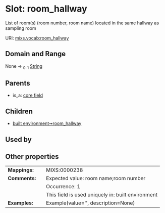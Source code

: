 
# Slot: room_hallway


List of room(s) (room number, room name) located in the same hallway as sampling room

URI: [mixs.vocab:room_hallway](https://w3id.org/mixs/vocab/room_hallway)


## Domain and Range

None &#8594;  <sub>0..1</sub> [String](types/String.md)

## Parents

 *  is_a: [core field](core_field.md)

## Children

 *  [built environment➞room_hallway](built_environment_room_hallway.md)

## Used by


## Other properties

|  |  |  |
| --- | --- | --- |
| **Mappings:** | | MIXS:0000238 |
| **Comments:** | | Expected value: room name;room number |
|  | | Occurrence: 1 |
|  | | This field is used uniquely in: built environment |
| **Examples:** | | Example(value='', description=None) |

